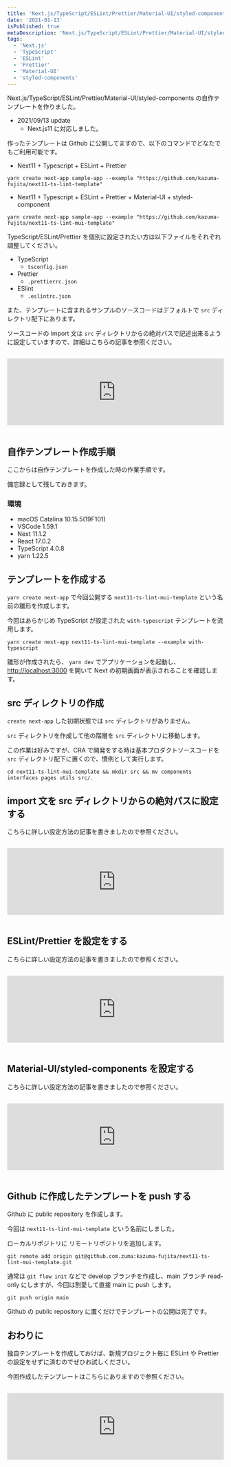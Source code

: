 ```yaml
---
title: 'Next.js/TypeScript/ESLint/Prettier/Material-UI/styled-componentsの自作テンプレートを作る'
date: '2021-01-13'
isPublished: true
metaDescription: 'Next.js/TypeScript/ESLint/Prettier/Material-UI/styled-componentsの自作テンプレートを作成して公開しました。どなたでもご利用可能ですのでぜひお試しください。'
tags:
  - 'Next.js'
  - 'TypeScript'
  - 'ESLint'
  - 'Prettier'
  - 'Material-UI'
  - 'styled-components'
---
```


Next.js/TypeScript/ESLint/Prettier/Material-UI/styled-components の自作テンプレートを作りました。

- 2021/09/13 update
  - Next.js11 に対応しました。

作ったテンプレートは Github に公開してますので、以下のコマンドでどなたでもご利用可能です。

- Next11 + Typescript + ESLint + Prettier

```
yarn create next-app sample-app --example "https://github.com/kazuma-fujita/next11-ts-lint-template"
```

- Next11 + Typescript + ESLint + Prettier + Material-UI + styled-component

```
yarn create next-app sample-app --example "https://github.com/kazuma-fujita/next11-ts-lint-mui-template"
```

TypeScript/ESLint/Prettier を個別に設定されたい方は以下ファイルをそれぞれ調整してください。

- TypeScript
  - `tsconfig.json`
- Prettier
  - `.prettierrc.json`
- ESlint
  - `.eslintrc.json`

また、テンプレートに含まれるサンプルのソースコードはデフォルトで `src` ディレクトリ配下にあります。

ソースコードの import 文は `src` ディレクトリからの絶対パスで記述出来るように設定していますので、詳細はこちらの記事を参照ください。

<iframe class="hatenablogcard" style="width:100%;height:155px;margin:15px 0;max-width:680px;" title="Reactのimport文を絶対パスで設定する(TypeScript版) | ZUMA Lab" src="https://hatenablog-parts.com/embed?url=https://zuma-lab.com/posts/typescript-import-absolute-path-settings" frameborder="0" scrolling="no"></iframe>

## 自作テンプレート作成手順

ここからは自作テンプレートを作成した時の作業手順です。

備忘録として残しておきます。

### 環境

- macOS Catalina 10.15.5(19F101)
- VSCode 1.59.1
- Next 11.1.2
- React 17.0.2
- TypeScript 4.0.8
- yarn 1.22.5

## テンプレートを作成する

`yarn create next-app` で今回公開する `next11-ts-lint-mui-template` という名前の雛形を作成します。

今回はあらかじめ TypeScript が設定された `with-typescript` テンプレートを流用します。

```
yarn create next-app next11-ts-lint-mui-template --example with-typescript
```

雛形が作成されたら、 `yarn dev` でアプリケーションを起動し、 [http://localhost:3000](http://localhost:3000) を開いて Next の初期画面が表示されることを確認します。

## src ディレクトリの作成

`create next-app` した初期状態では `src` ディレクトリがありません。

`src` ディレクトリを作成して他の階層を `src` ディレクトリに移動します。

この作業は好みですが、CRA で開発をする時は基本プロダクトソースコードを `src` ディレクトリ配下に置くので、慣例として実行します。

```
cd next11-ts-lint-mui-template && mkdir src && mv components interfaces pages utils src/.
```

## import 文を src ディレクトリからの絶対パスに設定する

こちらに詳しい設定方法の記事を書きましたので参照ください。

<iframe class="hatenablogcard" style="width:100%;height:155px;margin:15px 0;max-width:680px;" title="Reactのimport文を絶対パスで設定する(TypeScript版) | ZUMA Lab" src="https://hatenablog-parts.com/embed?url=https://zuma-lab.com/posts/typescript-import-absolute-path-settings" frameborder="0" scrolling="no"></iframe>

## ESLint/Prettier を設定をする

こちらに詳しい設定方法の記事を書きましたので参照ください。

<iframe class="hatenablogcard" style="width:100%;height:155px;margin:15px 0;max-width:680px;" title="TypeScriptのプロジェクトにESLintとPrettierを併用してVSCodeの保存時に自動フォーマットをする | ZUMA Lab" src="https://hatenablog-parts.com/embed?url=https://zuma-lab.com/posts/eslint-prettier-settings" frameborder="0" scrolling="no"></iframe>

## Material-UI/styled-components を設定する

こちらに詳しい設定方法の記事を書きましたので参照ください。

<iframe class="hatenablogcard" style="width:100%;height:155px;margin:15px 0;max-width:680px;" title="Next.js/TypeScriptプロジェクトにMaterial-UI/styled-componentsを対応させる | ZUMA Lab" src="https://hatenablog-parts.com/embed?url=https://zuma-lab.com/posts/next-material-ui-styled-components-settings" frameborder="0" scrolling="no"></iframe>

## Github に作成したテンプレートを push する

Github に public repository を作成します。

今回は `next11-ts-lint-mui-template` という名前にしました。

ローカルリポジトリに リモートリポジトリを追加します。

```
git remote add origin git@github.com.zuma:kazuma-fujita/next11-ts-lint-mui-template.git
```

通常は `git flow init` などで develop ブランチを作成し、main ブランチ read-only にしますが、今回は割愛して直接 main に push します。

```
git push origin main
```

Github の public repository に置くだけでテンプレートの公開は完了です。

## おわりに

独自テンプレートを作成しておけば、新規プロジェクト毎に ESLint や Prettier の設定をせずに済むのでぜひお試しください。

今回作成したテンプレートはこちらにありますので参照ください。

<iframe class="hatenablogcard" style="width:100%;height:155px;margin:15px 0;max-width:680px;" title="kazuma-fujita/next11-ts-lint-mui-template: Next.js11/TypeScript/ESLint/Prettier/Material-UI Template." src="https://hatenablog-parts.com/embed?url=https://github.com/kazuma-fujita/next11-ts-lint-mui-template" frameborder="0" scrolling="no"></iframe>
